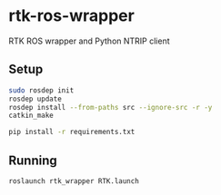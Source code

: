 # rtk-ros-wrapper
RTK ROS wrapper and Python NTRIP client

## Setup

```bash
sudo rosdep init
rosdep update
rosdep install --from-paths src --ignore-src -r -y
catkin_make
```

```bash
pip install -r requirements.txt
```

## Running

```bash
roslaunch rtk_wrapper RTK.launch
```
